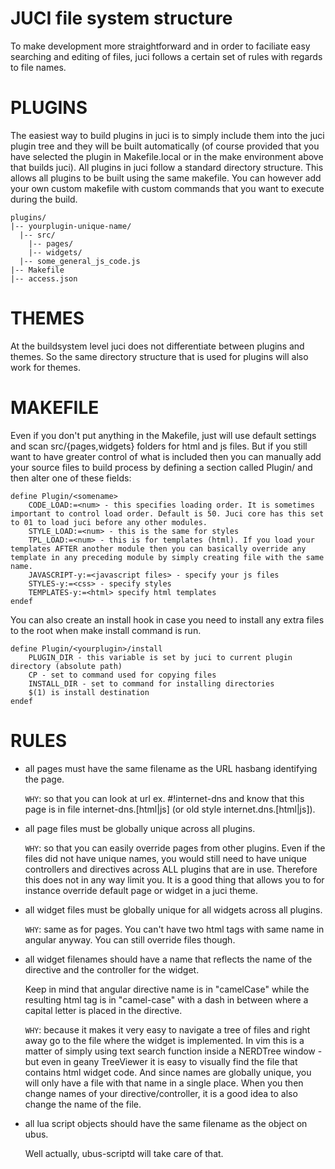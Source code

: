 # JUCI file system structure

To make development more straightforward and in order to faciliate easy
searching and editing of files, juci follows a certain set of rules with
regards to file names. 

PLUGINS
=======

The easiest way to build plugins in juci is to simply include them into the juci plugin tree and they will be built automatically (of course provided that you have selected the plugin in Makefile.local or in the make environment above that builds juci). All plugins in juci follow a standard directory structure. This allows all plugins to be built using the same makefile. You can however add your own custom makefile with custom commands that you want to execute during the build.  

	plugins/
	|-- yourplugin-unique-name/
	  |-- src/
	    |-- pages/
	    |-- widgets/
	  |-- some_general_js_code.js
	|-- Makefile
	|-- access.json

THEMES
======

At the buildsystem level juci does not differentiate between plugins and themes. So the same directory structure that is used for plugins will also work for themes. 

MAKEFILE
========

Even if you don't put anything in the Makefile, just will use default settings and scan src/{pages,widgets} folders for html and js files. But if you still want to have greater control of what is included then you can manually add your source files to build process by defining a section called Plugin/<yourpluginfoldername> and then alter one of these fields: 

	define Plugin/<somename>
		CODE_LOAD:=<num> - this specifies loading order. It is sometimes important to control load order. Default is 50. Juci core has this set to 01 to load juci before any other modules. 
		STYLE_LOAD:=<num> - this is the same for styles
		TPL_LOAD:=<num> - this is for templates (html). If you load your templates AFTER another module then you can basically override any template in any preceding module by simply creating file with the same name. 
		JAVASCRIPT-y:=<javascript files> - specify your js files
		STYLES-y:=<css> - specify styles
		TEMPLATES-y:=<html> specify html templates
	endef

You can also create an install hook in case you need to install any extra files to the root when make install command is run. 

	define Plugin/<yourplugin>/install
		PLUGIN_DIR - this variable is set by juci to current plugin directory (absolute path)
		CP - set to command used for copying files
		INSTALL_DIR - set to command for installing directories
		$(1) is install destination 
	endef


RULES
=====

* all pages must have the same filename as the URL hasbang identifying the
page. 
	
	`WHY`: so that you can look at url ex. #!internet-dns and know that this page
is in file internet-dns.[html|js] (or old style internet.dns.[html|js]).

* all page files must be globally unique across all plugins. 

	`WHY`: so that you can easily override pages from other plugins. Even if the
files did not have unique names, you would still need to have unique
controllers and directives across ALL plugins that are in use. Therefore this
does not in any way limit you. It is a good thing that allows you to for
instance override default page or widget in a juci theme. 

* all widget files must be globally unique for all widgets across all plugins.

	`WHY`: same as for pages. You can't have two html tags with same name in angular
anyway. You can still override files though.

* all widget filenames should have a name that reflects the name of the
directive and the controller for the widget.

	Keep in mind that angular directive name is in "camelCase" while the
resulting html tag is in "camel-case" with a dash in between where a capital
letter is placed in the directive. 

	`WHY`: because it makes it very easy to navigate a tree of files and right
away go to the file where the widget is implemented. In vim this is a matter of
simply using text search function inside a NERDTree window - but even in geany
TreeViewer it is easy to visually find the file that contains html widget code.
And since names are globally unique, you will only have a file with that name
in a single place. When you then change names of your directive/controller, it
is a good idea to also change the name of the file. 

* all lua script objects should have the same filename as the object on ubus.

	Well actually, ubus-scriptd will take care of that. 

